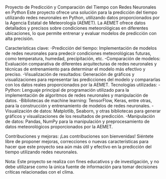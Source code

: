 Proyecto de Predicción y Comparación del Tiempo con Redes Neuronales en Python
Este proyecto ofrece una solución para la predicción del tiempo utilizando redes neuronales en Python, utilizando datos proporcionados por la Agencia Estatal de Meteorología (AEMET). La AEMET ofrece datos detallados y precisos sobre condiciones meteorológicas en diferentes ubicaciones, lo que permite entrenar y evaluar modelos de predicción con alta precisión.

Características clave:
  -Predicción del tiempo: Implementación de modelos de redes neuronales para predecir condiciones meteorológicas futuras, como temperatura, humedad, precipitación, etc.
  -Comparación de modelos: Evaluación comparativa de diferentes arquitecturas de redes neuronales y técnicas de entrenamiento para determinar el modelo más efectivo y preciso.
  -Visualización de resultados: Generación de gráficos y visualizaciones para representar las predicciones del modelo y compararlas con los datos reales proporcionados por la AEMET.
Tecnologías utilizadas:
  -Python: Lenguaje principal de programación utilizado para la implementación de algoritmos de redes neuronales y manipulación de datos.
  -Bibliotecas de machine learning: TensorFlow, Keras, entre otras, para la construcción y entrenamiento de modelos de redes neuronales.
  -Visualización de datos: Matplotlib, Seaborn, y otras bibliotecas para generar gráficos y visualizaciones de los resultados de predicción.
  -Manipulación de datos: Pandas, NumPy para la manipulación y preprocesamiento de datos meteorológicos proporcionados por la AEMET.
  
Contribuciones y mejoras:
¡Las contribuciones son bienvenidas! Siéntete libre de proponer mejoras, correcciones o nuevas características para hacer que este proyecto sea aún más útil y efectivo en la predicción del tiempo utilizando redes neuronales.

Nota:
Este proyecto se realiza con fines educativos y de investigación, y no debe utilizarse como la única fuente de información para tomar decisiones críticas relacionadas con el clima.

